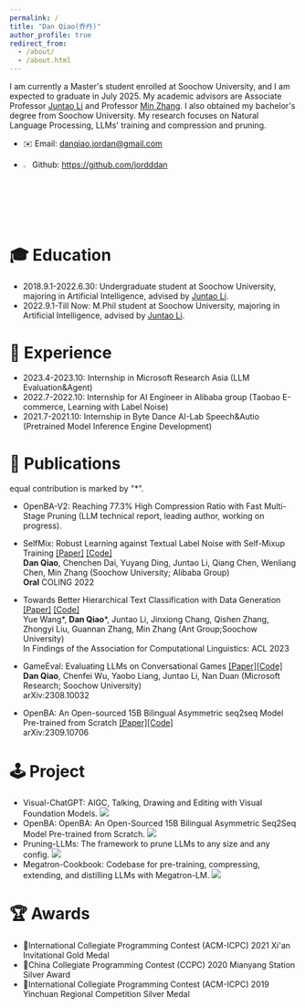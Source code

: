 ```yaml
---
permalink: /
title: "Dan Qiao(乔丹)"
author_profile: true
redirect_from: 
  - /about/
  - /about.html
---
```

I am currently a Master's student enrolled at Soochow University, and I am expected to graduate in July 2025. My academic advisors are Associate Professor [Juntao Li](https://lijuntaopku.github.io/) and Professor [Min Zhang](https://zhangminsuda.github.io/cn_homepage/Publications/). I also obtained my bachelor's degree from Soochow University. My research focuses on Natural Language Processing, LLMs' training and compression and pruning.

- ✉️ Email: danqiao.jordan@gmail.com

- <a href="https://github.com/jordddan"><img alt="GitHub license" src="https://github.com/favicon.ico"  width="2.5%"></a> Github: https://github.com/jordddan

🎓 Education
===========

- 2018.9.1-2022.6.30: Undergraduate student at Soochow University, majoring in Artificial Intelligence, advised by [Juntao Li](https://lijuntaopku.github.io/).
- 2022.9.1-Till Now: M.Phil student at Soochow University, majoring in Artificial Intelligence, advised by [Juntao Li](https://lijuntaopku.github.io/).

🔬 Experience
===========
- 2023.4-2023.10: Internship in Microsoft Research Asia (LLM Evaluation&Agent)
- 2022.7-2022.10: Internship for AI Engineer in Alibaba group (Taobao E-commerce, Learning with Label Noise)
- 2021.7-2021.10: Internship in Byte Dance AI-Lab Speech&Autio (Pretrained Model Inference Engine Development)

📃 Publications
===============
equal contribution is marked by "*".
- OpenBA-V2: Reaching 77.3% High Compression Ratio with Fast Multi-Stage Pruning
(LLM technical report, leading author, working on progress).

- SelfMix: Robust Learning against Textual Label Noise with Self-Mixup Training [[Paper]](https://aclanthology.org/2022.coling-1.80/) [[Code]](https://github.com/noise-learning/SelfMix) \
  **Dan Qiao**, Chenchen Dai, Yuyang Ding, Juntao Li, Qiang Chen, Wenliang Chen, Min Zhang (Soochow University; Alibaba Group)\
  **Oral** COLING 2022

- Towards Better Hierarchical Text Classification with Data Generation [[Paper]](https://aclanthology.org/2023.findings-acl.489/) [[Code]](https://github.com/ant-research/Data-Generation-for-HTC) \
  Yue Wang*, **Dan Qiao***, Juntao Li, Jinxiong Chang, Qishen Zhang, Zhongyi Liu, Guannan Zhang, Min Zhang (Ant Group;Soochow University) \
  In Findings of the Association for Computational Linguistics: ACL 2023

- GameEval: Evaluating LLMs on Conversational Games [[Paper]](https://arxiv.org/abs/2308.10032)[[Code]](https://github.com/jordddan/GameEval)\
  **Dan Qiao**, Chenfei Wu, Yaobo Liang, Juntao Li, Nan Duan (Microsoft Research; Soochow University) \
  arXiv:2308.10032

- OpenBA: An Open-sourced 15B Bilingual Asymmetric seq2seq Model Pre-trained from Scratch [[Paper]](https://arxiv.org/abs/2309.10706)[[Code]](https://github.com/OpenNLG/OpenBA)\
  arXiv:2309.10706



🕹️ Project
===========
- Visual-ChatGPT: AIGC, Talking, Drawing and Editing with Visual Foundation Models.  <a href="https://github.com/moymix/TaskMatrix"><img  src="https://img.shields.io/badge/%3C/%3Ecode-grey.svg"></a>
- OpenBA: OpenBA: An Open-Sourced 15B Bilingual Asymmetric Seq2Seq Model Pre-trained from Scratch. <a href="https://github.com/OpenNLG/OpenBA"><img  src="https://img.shields.io/badge/%3C/%3Ecode-grey.svg"></a>
- Pruning-LLMs: The framework to prune LLMs to any size and any config. <a href="https://github.com/jordddan/Pruning-LLMs"><img  src="https://img.shields.io/badge/%3C/%3Ecode-grey.svg"></a>
- Megatron-Cookbook: Codebase for pre-training, compressing, extending, and distilling LLMs with Megatron-LM. <a href="https://github.com/dwzq-com-cn/LLM"><img  src="https://img.shields.io/badge/%3C/%3Ecode-grey.svg"></a>

🏆 Awards 
===========
-  🥇International Collegiate Programming Contest (ACM-ICPC) 2021 Xi'an Invitational Gold Medal 
-  🥈China Collegiate Programming Contest (CCPC) 2020 Mianyang Station Silver Award 
-  🥈International Collegiate Programming Contest (ACM-ICPC) 2019 Yinchuan Regional Competition Silver Medal 

